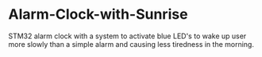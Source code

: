 # Alarm-Clock-with-Sunrise
STM32 alarm clock with a system to activate blue LED's to wake up user more slowly than a simple alarm and causing less tiredness in the morning.
